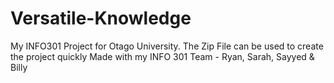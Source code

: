 # Versatile-Knowledge
My INFO301 Project for Otago University. 
The Zip File can be used to create the project quickly
Made with my INFO 301 Team - Ryan, Sarah, Sayyed & Billy
